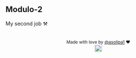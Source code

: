   ## Modulo-2
My second job ⚒

  ##
  
<div align="center">

<sub>Made with love by <a href="https://dikson.xyz">@asolipa1<a> ❤️</sub>  
<img height="20px" src="https://user-images.githubusercontent.com/49994083/189573872-f81a164a-de54-4536-a520-5e5124cf9653.png">
</div>
